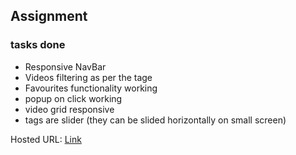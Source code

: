 ## Assignment

### tasks done
* Responsive NavBar
* Videos filtering as per the tage
* Favourites functionality working
* popup on click working
* video grid responsive
* tags are slider (they can be slided horizontally on small screen)

Hosted URL: [Link](https://digital-jalebi-3d698.web.app/)
